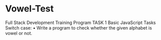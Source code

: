 # Vowel-Test
Full Stack Development Training Program
TASK 1 Basic JavaScript Tasks 
Switch case: 
• Write a program to check whether the given alphabet is vowel or not.

